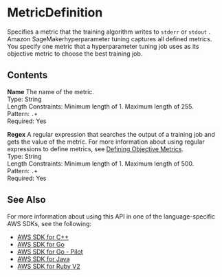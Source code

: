 # MetricDefinition<a name="API_MetricDefinition"></a>

Specifies a metric that the training algorithm writes to `stderr` or `stdout` \. Amazon SageMakerhyperparameter tuning captures all defined metrics\. You specify one metric that a hyperparameter tuning job uses as its objective metric to choose the best training job\.

## Contents<a name="API_MetricDefinition_Contents"></a>

 **Name**   <a name="SageMaker-Type-MetricDefinition-Name"></a>
The name of the metric\.  
Type: String  
Length Constraints: Minimum length of 1\. Maximum length of 255\.  
Pattern: `.+`   
Required: Yes

 **Regex**   <a name="SageMaker-Type-MetricDefinition-Regex"></a>
A regular expression that searches the output of a training job and gets the value of the metric\. For more information about using regular expressions to define metrics, see [Defining Objective Metrics](https://docs.aws.amazon.com/sagemaker/latest/dg/automatic-model-tuning-define-metrics.html)\.  
Type: String  
Length Constraints: Minimum length of 1\. Maximum length of 500\.  
Pattern: `.+`   
Required: Yes

## See Also<a name="API_MetricDefinition_SeeAlso"></a>

For more information about using this API in one of the language\-specific AWS SDKs, see the following:
+  [AWS SDK for C\+\+](https://docs.aws.amazon.com/goto/SdkForCpp/sagemaker-2017-07-24/MetricDefinition) 
+  [AWS SDK for Go](https://docs.aws.amazon.com/goto/SdkForGoV1/sagemaker-2017-07-24/MetricDefinition) 
+  [AWS SDK for Go \- Pilot](https://docs.aws.amazon.com/goto/SdkForGoPilot/sagemaker-2017-07-24/MetricDefinition) 
+  [AWS SDK for Java](https://docs.aws.amazon.com/goto/SdkForJava/sagemaker-2017-07-24/MetricDefinition) 
+  [AWS SDK for Ruby V2](https://docs.aws.amazon.com/goto/SdkForRubyV2/sagemaker-2017-07-24/MetricDefinition) 